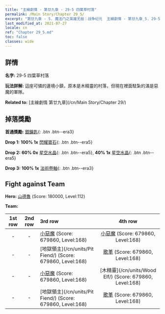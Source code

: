 ```yaml
---
title: "主線劇情 - 第廿九章 - 29-5 四葉草村落"
permalink: /Main Story/Chapter 29_5/
excerpt: "第廿九章 - 5. 魔法门之英雄无敌：战争纪元  主線劇情 - 第廿九章_5. 29-5 四葉草村落"
last_modified_at: 2021-07-27
locale: cn
ref: "Chapter 29_5.md"
toc: false
classes: wide
---
```


## 詳情

 **名字:** 29-5 四葉草村落

 **玩法詳解:** 這座可憐的邊境小鎮，原本是木精靈的村落，但現在裡面駐紮的滿是惡魔的軍隊。

 **Related to:** [主線劇情 第廿九章](/cn/Main Story/Chapter 29/)

## 掉落獎勵

 **首通獎勵:** [銀鑰匙](/cn/Items/con_693/){: .btn .btn--era3}

 **Drop 1:** **100% 1x** [閃耀寶石](/cn/Items/mat_100/){: .btn .btn--era5}

 **Drop 2:** **60% 0x** [星空水晶](/cn/Items/mat_94/){: .btn .btn--era5}, **40% 1x** [星空水晶](/cn/Items/mat_94/){: .btn .btn--era5}

 **Drop 3:** **100% 1x** [法術卷軸](/cn/Items/con_694/){: .btn .btn--era3}


## Fight against Team
 **Hero:** [山德魯](/cn/heroes/Sandro/) (Score: 180000, Level:112)

 **Team:**


  | 1st row | 2nd row | 3rd row | 4th row |
  |:----:|:----:|:----|:----:|
  | - | - | [小惡魔](/cn/units/Imp/) (Score: 679860, Level:168)  | [小惡魔](/cn/units/Imp/) (Score: 679860, Level:168)  |
  | - | - | [地獄領主](/cn/units/Pit Fiend/) (Score: 679860, Level:168)  | [歌革](/cn/units/Gog/) (Score: 679860, Level:168)  |
  | - | - | [小惡魔](/cn/units/Imp/) (Score: 679860, Level:168)  | [木精靈](/cn/units/Wood Elf/) (Score: 679860, Level:168)  |
  | - | - | [地獄領主](/cn/units/Pit Fiend/) (Score: 679860, Level:168)  | [歌革](/cn/units/Gog/) (Score: 679860, Level:168)  |


